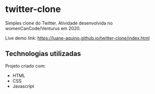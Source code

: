 # twitter-clone
Simples clone do Twitter. Atividade desenvolvida no womenCanCode/Venturus em 2020.

Live demo link: https://luane-aquino.github.io/twitter-clone/index.html

## Technologias utilizadas
Projeto criado com:
* HTML
* CSS
* Javascript

